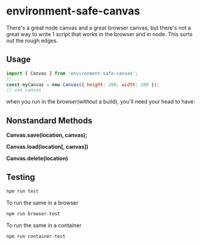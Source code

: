 environment-safe-canvas
=======================


There's a great node canvas and a great browser canvas, but there's not a great way to write 1 script that works in the browser and in node. This sorts out the rough edges.

Usage
-----

```javascript
import { Canvas } from 'environment-safe-canvas';
//...
const myCanvas = new Canvas({ height: 200, width: 200 });
// use canvas
```
when you run in the browser(without a build), you'll need your head to have:
<script src="
    /node_modules/file-saver/dist/FileSaver.js
"></script>
<script type="importmap">
    {
        "imports": {
            "chai": "/node_modules/chai/chai.js",
            "environment-safe-chai": "/node_modules/environment-safe-chai/environment-safe-chai.js",
            "module": "/node_modules/browser-or-node/src/index.js",
            "browser-or-node": "/node_modules/browser-or-node/src/index.js"
        }
    }
</script>

Nonstandard Methods
-------------------

**Canvas.save(location, canvas);**

**Canvas.load(location[, canvas])**

**Canvas.delete(location)**

Testing
-------

```bash
npm run test
```

To run the same in a browser

```bash
npm run browser-test
```

To run the same in a container

```bash
npm run container-test
```
